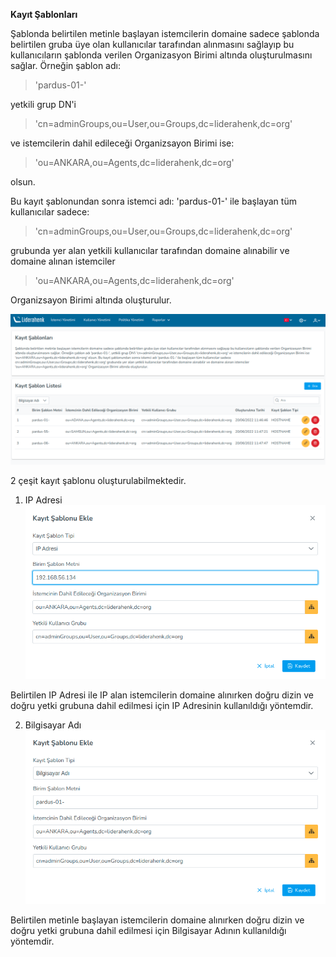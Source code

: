 **Kayıt Şablonları**

Şablonda belirtilen metinle başlayan istemcilerin domaine sadece şablonda belirtilen gruba üye olan 
kullanıcılar tarafından alınmasını sağlayıp bu kullanıcıların şablonda verilen Organizasyon Birimi altında 
oluşturulmasını sağlar. Örneğin şablon adı: 

>'pardus-01-'

yetkili grup DN'i 

>'cn=adminGroups,ou=User,ou=Groups,dc=liderahenk,dc=org'

ve istemcilerin dahil edileceği Organizsayon Birimi ise: 

>'ou=ANKARA,ou=Agents,dc=liderahenk,dc=org'

olsun. 

Bu kayıt şablonundan sonra istemci adı: 
'pardus-01-' ile başlayan tüm kullanıcılar sadece: 

>'cn=adminGroups,ou=User,ou=Groups,dc=liderahenk,dc=org'

grubunda yer alan yetkili kullanıcılar tarafından domaine alınabilir ve domaine alınan istemciler 

>'ou=ANKARA,ou=Agents,dc=liderahenk,dc=org' 

Organizsayon Birimi altında oluşturulur.

[![Kayıt Şablonları](../images/registirationTemplate/registirationTemplate.png)](../images/registirationTemplate/registirationTemplate.png)

2 çeşit kayıt şablonu oluşturulabilmektedir.

1) IP Adresi
[![Kayıt Şablonları](../images/registirationTemplate/registirationTemplateAddIp.png)](../images/registirationTemplate/registirationTemplateAddIp.png)

Belirtilen IP Adresi ile IP alan istemcilerin domaine alınırken doğru dizin ve doğru yetki grubuna dahil edilmesi için
IP Adresinin kullanıldığı yöntemdir.

2) Bilgisayar Adı
[![Kayıt Şablonları](../images/registirationTemplate/registirationTemplateAddName.png)](../images/registirationTemplate/registirationTemplateAddName.png)

Belirtilen metinle başlayan istemcilerin domaine alınırken doğru dizin ve doğru yetki grubuna dahil edilmesi için
Bilgisayar Adının kullanıldığı yöntemdir. 

<link href=/lider3.0/assets/style.css rel=stylesheet></link>
